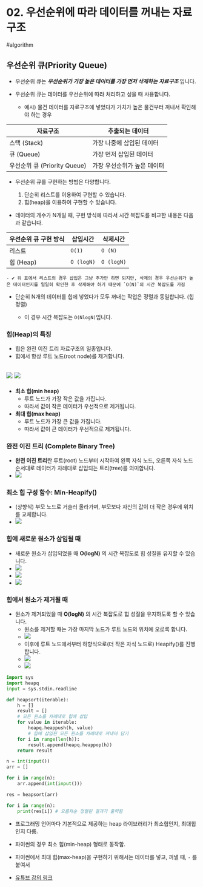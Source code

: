 # 02. 우선순위에 따라 데이터를 꺼내는 자료구조
#algorithm 

## 우선순위 큐(Priority Queue)

- 우선순위 큐는 ***우선순위가 가장 높은 데이터를 가장 먼저 삭제하는 자료구조*** 입니다.

- 우선순위 큐는 데이터를 우선순위에 따라 처리하고 싶을 때 사용합니다.

  - 예시) 물건 데이터를 자료구조에 넣었다가 가치가 높은 물건부터 꺼내서 확인해야 하는 경우

| 자료구조                     | 추출되는 데이터             |
| ---------------------------- | --------------------------- |
| 스택 (Stack)                 | 가장 나중에 삽입된 데이터   |
| 큐 (Queue)                   | 가장 먼저 삽입된 데이터     |
| 우선순위 큐 (Priority Queue) | 가장 우선순위가 높은 데이터 |


- 우선순위 큐를 구현하는 방법은 다양합니다. 

  1) 단순히 리스트를 이용하여 구현할 수 있습니다.
  2) 힙(heap)을 이용하여 구현할 수 있습니다. 

- 데이터의 개수가 N개일 때, 구현 방식에 따라서 시간 복잡도를 비교한 내용은 다음과 같습니다. 

| 우선순위 큐 구현 방식 | 삽입시간   | 삭제시간   |
| --------------------- | ---------- | ---------- |
| 리스트                | `O(1)`     | `O (N)`    |
| 힙 (Heap)             | `O (logN)` | `O (logN)` |

    - ✔ 위 표에서 리스트의 경우 삽입은 그냥 추가만 하면 되지만, 삭제의 경우 우선순위가 높은 데이터인지를 일일히 확인한 후 삭제해야 하기 때문에 `O(N)`의 시간 복잡도를 가짐

- 단순히 N개의 데이터를 힙에 넣었다가 모두 꺼내는 작업은 정렬과 동일합니다. (힙 정렬)

  - 이 경우 시간 복잡도는 `O(NlogN)`입니다.



### 힙(Heap)의 특징

- 힙은 완전 이진 트리 자료구조의 일종입니다. 
- 힙에서 항상 루트 노드(root node)를 제거합니다.


![](assets/Pasted%20image%2020230214114442.png)
![](assets/Pasted%20image%2020230214114442.png)
- 

- **최소 힙(min heap)**
	- 루트 노드가 가장 작은 값을 가집니다.
	- 따라서 값이 작은 데이터가 우선적으로 제거됩니다.
- **최대 힙(max heap)**
	- 루트 노드가 가장 큰 값을 가집니다. 
	- 따라서 값이 큰 데이터가 우선적으로 제거됩니다. 



### 완전 이진 트리 (Complete Binary Tree)
- **완전 이진 트리**란 루트(root) 노드부터 시작하여 왼쪽 자식 노드, 오른쪽 자식 노드 순서대로 데이터가 차례대로 삽입되는 트리(tree)를 의미합니다. 
- ![](assets/Pasted%20image%2020230214114810.png)

### 최소 힙 구성 함수: Min-Heapify()
- (상향식) 부모 노드로 거슬러 올라가며, 부모보다 자신의 값이 더 작은 경우에 위치를 교체합니다. 
- ![](assets/Pasted%20image%2020230214115024.png)

### 힙에 새로운 원소가 삽입될 때
- 새로운 원소가 삽입되었을 때 **O(logN)** 의 시간 복잡도로 힙 성질을 유지할 수 있습니다. 
- ![](assets/Pasted%20image%2020230214115158.png)
- ![](assets/Pasted%20image%2020230214115216.png)
- ![](assets/Pasted%20image%2020230214115231.png)

### 힙에서 원소가 제거될 때
- 원소가 제거되었을 때 **O(logN)** 의 시간 복잡도로 힙 성질을 유지하도록 할 수 있습니다. 
	- 원소를 제거할 때는 가장 마지막 노드가 루트 노드의 위치에 오로록 합니다. 
	- ![](assets/Pasted%20image%2020230214115421.png)
	- 이후에 루트 노드에서부터 하향식으로(더 작은 자식 노드로) Heapify()를 진행합니다. 
	- ![](assets/Pasted%20image%2020230214115509.png)
	- ![](assets/Pasted%20image%2020230214115525.png)




```python
import sys
import heapq
input = sys.stdin.readline

def heapsort(iterable):
    h = []
    result = []
    # 모든 원소를 차례대로 힙에 삽입
    for value in iterable:
        heapq.heappush(h, value)
        # 힙에 삽입된 모든 원소를 차례대로 꺼내어 담기
    for i in range(len(h)):
        result.append(heapq.heappop(h))
    return result

n = int(input())
arr = []

for i in range(n):
    arr.append(int(input()))

res = heapsort(arr)

for i in range(n):
    print(res[i]) # 오름차순 정렬된 결과가 출력됨
```

- 프로그래밍 언어마다 기본적으로 제공하는 heap 라이브러리가 최소힙인지, 최대힙인지 다름.
- 파이썬의 경우 최소 힙(min-heap) 형태로 동작함.
- 파이썬에서 최대 힙(max-heap)을 구현하기 위해서는 데이터를 넣고, 꺼낼 때, `-` 를 붙여서

- [유튜브 강의 링크](https://youtu.be/AjFlp951nz0)
